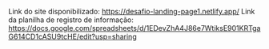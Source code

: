 Link do site disponibilizado: https://desafio-landing-page1.netlify.app/
Link da planilha de registro de informação: https://docs.google.com/spreadsheets/d/1EDevZhA4J86e7WtiksE901KRTgaG614CD1cASU9tcHE/edit?usp=sharing
